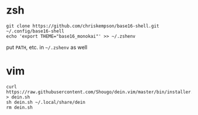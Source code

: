 # zsh

```
git clone https://github.com/chriskempson/base16-shell.git ~/.config/base16-shell
echo 'export THEME="base16_monokai"' >> ~/.zshenv
```
put `PATH`, etc. in `~/.zshenv` as well

# vim

```
curl https://raw.githubusercontent.com/Shougo/dein.vim/master/bin/installer.sh > dein.sh
sh dein.sh ~/.local/share/dein
rm dein.sh
```
